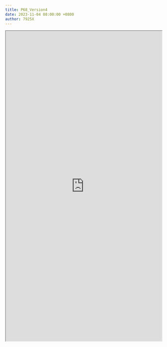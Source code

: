 ```yaml
---
title: P68_Version4
date: 2023-11-04 08:00:00 +0800
author: 7925X
---
```


<iframe src="https://y.dialwo.com/7925X2024/20231104-P68_Version4.pdf" width="100%" height="1000px"></iframe>
